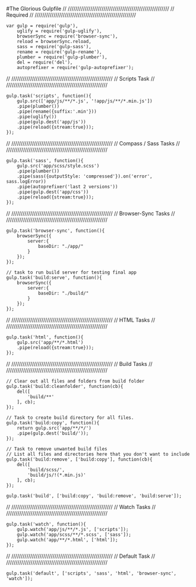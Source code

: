 #The Glorious Gulpfile
// //////////////////////////////////////////////////////
// Required
// //////////////////////////////////////////////////////
```
var gulp = require('gulp'),
    uglify = require('gulp-uglify'),
    browserSync = require('browser-sync'),
    reload = browserSync.reload,
    sass = require('gulp-sass'),
    rename = require('gulp-rename'),
    plumber = require('gulp-plumber'),
    del = require('del'),
    autoprefixer = require('gulp-autoprefixer');
```

// //////////////////////////////////////////////////////
// Scripts Task
// //////////////////////////////////////////////////////
```
gulp.task('scripts', function(){
    gulp.src(['app/js/**/*.js', '!app/js/**/*.min.js'])
    .pipe(plumber())
    .pipe(rename({suffix:'.min'}))
    .pipe(uglify())
    .pipe(gulp.dest('app/js'))
    .pipe(reload({stream:true}));
});
```

// //////////////////////////////////////////////////////
// Compass / Sass Tasks
// //////////////////////////////////////////////////////
```
gulp.task('sass', function(){
    gulp.src('app/scss/style.scss')
    .pipe(plumber())
    .pipe(sass({outputStyle: 'compressed'}).on('error', sass.logError))
    .pipe(autoprefixer('last 2 versions'))
    .pipe(gulp.dest('app/css'))
    .pipe(reload({stream:true}));
});
```

// //////////////////////////////////////////////////////
// Browser-Sync Tasks
// //////////////////////////////////////////////////////
```
gulp.task('browser-sync', function(){
    browserSync({
        server:{
            baseDir: "./app/"
        }
    });
});

// task to run build server for testing final app
gulp.task('build:serve', function(){
    browserSync({
        server:{
            baseDir: "./build/"
        }
    });
});
```

// //////////////////////////////////////////////////////
// HTML Tasks
// //////////////////////////////////////////////////////
```
gulp.task('html', function(){
    gulp.src('app/**/*.html')
    .pipe(reload({stream:true}));
});
```

// //////////////////////////////////////////////////////
// Build Tasks
// //////////////////////////////////////////////////////
```
// Clear out all files and folders from build folder
gulp.task('build:cleanfolder', function(cb){
    del([
        'build/**'
    ], cb);
});

// Task to create build directory for all files.
gulp.task('build:copy', function(){
    return gulp.src('app/**/*/')
    .pipe(gulp.dest('build/'));
});

// Task to remove unwanted build files
// List all files and directories here that you don't want to include
gulp.task('build:remove', ['build:copy'], function(cb){
    del([
        'build/scss/',
        'build/js/!(*.min.js)'
    ], cb);
});

gulp.task('build', ['build:copy', 'build:remove', 'build:serve']);
```

// //////////////////////////////////////////////////////
// Watch Tasks
// //////////////////////////////////////////////////////
```
gulp.task('watch', function(){
    gulp.watch('app/js/**/*.js', ['scripts']);
    gulp.watch('app/scss/**/*.scss', ['sass']);
    gulp.watch('app/**/*.html', ['html']);
});
```

// //////////////////////////////////////////////////////
// Default Task
// //////////////////////////////////////////////////////
```
gulp.task('default', ['scripts', 'sass', 'html', 'browser-sync', 'watch']);
```
